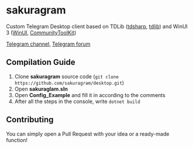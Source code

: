 # sakuragram

Custom Telegram Desktop client based on TDLib ([tdsharp](https://github.com/egramtel/tdsharp), [tdlib](https://github.com/tdlib/td)) and WinUI 3 ([WinUI](https://github.com/microsoft/microsoft-ui-xaml), [CommunityToolKit](https://github.com/CommunityToolkit/Windows))

[Telegram channel](https://t.me/sakuragram), [Telegram forum](https://t.me/sakuragramchat)

## Compilation Guide
1. Clone **sakuragram** source code (`git clone https://github.com/sakuragram/desktop.git`)
2. Open **sakuraglam.sln**
3. Open **Config_Example** and fill it in according to the comments
4. After all the steps in the console, write `dotnet build` 

## Contributing
You can simply open a Pull Request with your idea or a ready-made function!
